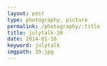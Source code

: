 ```yaml
---
layout: post
type: photography, picture
permalink: /photography/:title
title: julytalk-39
date: 2014-01-16
keyword: julytalk
imgpath: 39.jpg
---
```



